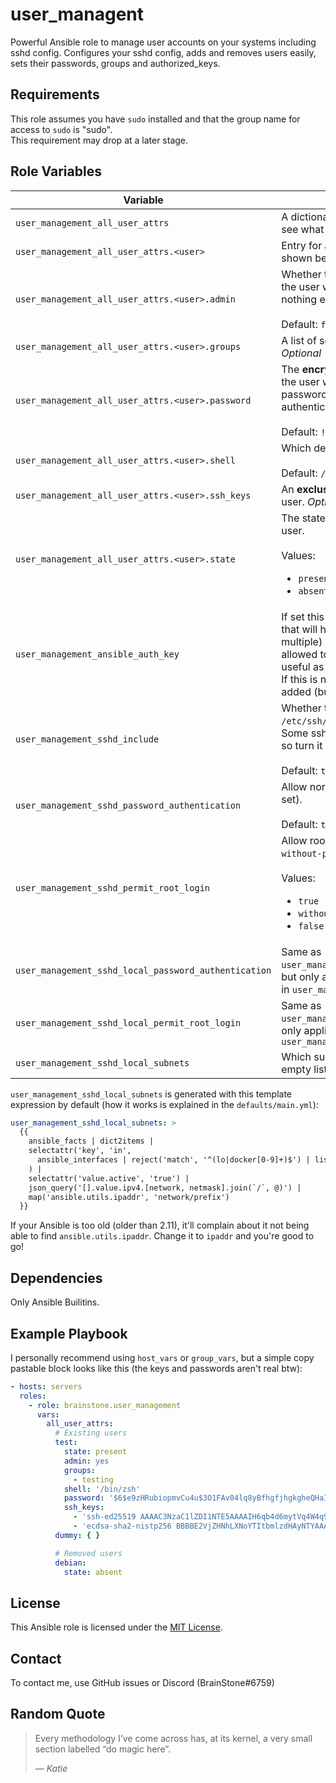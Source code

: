 # user_managent

Powerful Ansible role to manage user accounts on your systems including sshd config. Configures your sshd config, adds and removes users easily, sets their
passwords, groups and authorized_keys.

## Requirements

This role assumes you have `sudo` installed and that the group name for access to `sudo` is "sudo".  
This requirement may drop at a later stage.

## Role Variables

| Variable                                             | Description                                                                                                                                                                                                                                                                                                  |
|------------------------------------------------------|--------------------------------------------------------------------------------------------------------------------------------------------------------------------------------------------------------------------------------------------------------------------------------------------------------------|
| `user_management_all_user_attrs`                     | A dictionary of users. See the variables below to see what you can configure per user.                                                                                                                                                                                                                       |
| `user_management_all_user_attrs.<user>`              | Entry for a user. Can have multiple attributes as shown below.                                                                                                                                                                                                                                               |
| `user_management_all_user_attrs.<user>.admin`        | Whether the user is an admin user. If enabled the user will be added to the `sudo` group (and nothing else).<br/><br/>Default: `false`                                                                                                                                                                       |
| `user_management_all_user_attrs.<user>.groups`       | A list of secondary groups the user is in. *Optional*                                                                                                                                                                                                                                                        |
| `user_management_all_user_attrs.<user>.password`     | The **encrypted** password of the user. If not set the user will have `!` set as the encrypted password, which effectively disabled password authentication.<br/><br/>Default: `!`                                                                                                                           |
| `user_management_all_user_attrs.<user>.shell`        | Which default shell the user has.<br/><br/>Default: `/bin/bash`                                                                                                                                                                                                                                              |
| `user_management_all_user_attrs.<user>.ssh_keys`     | An **exclusive** list of authorized SSH keys for that user. *Optional*                                                                                                                                                                                                                                       |
| `user_management_all_user_attrs.<user>.state`        | The state of the user. Used to add or remove a user.<br/><br/>Values:<ul><li>`present` &larr; default<li>`absent`</ul>                                                                                                                                                                                       |
| `user_management_ansible_auth_key`                   | If set this role will add an user called `ansible` that will have that key (or keys if you provide multiple) set as its authorized_keys and will be allowed to sudo without a password. This is useful as a deployment user.<br/>If this is not set or empty, the user will not be added (but not removed!). |
| `user_management_sshd_include`                       | Whether to include the config files under `/etc/ssh/sshd_config.d/*.conf`.<br/>Some sshd versions don't support that setting, so turn it off for those.<br/><br/>Default: `true`                                                                                                                             |
| `user_management_sshd_password_authentication`       | Allow normal users to login with passwords (if set).<br/><br/>Default: `true`                                                                                                                                                                                                                                |
| `user_management_sshd_permit_root_login`             | Allow root user to login via SSH. Can be set to `without-password`.<br/><br/>Values:<ul><li>`true`<li>`without-password` &larr; default<li>`false`</ul>                                                                                                                                                      |
| `user_management_sshd_local_password_authentication` | Same as `user_management_sshd_password_authentication`, but only applies to local connections as defined in `user_management_sshd_local_subnets`                                                                                                                                                             |
| `user_management_sshd_local_permit_root_login`       | Same as `user_management_sshd_permit_root_login`, but only applies to local connections as defined in `user_management_sshd_local_subnets`                                                                                                                                                                   |
| `user_management_sshd_local_subnets`                 | Which subnets to consider "local". If set to an empty list, this feature is disabled.                                                                                                                                                                                                                        |

`user_management_sshd_local_subnets` is generated with this template expression by default (how it works is explained in the `defaults/main.yml`):
```yaml
user_management_sshd_local_subnets: >
  {{
    ansible_facts | dict2items |
    selectattr('key', 'in',
      ansible_interfaces | reject('match', '^(lo|docker[0-9]+)$') | list
    ) |
    selectattr('value.active', 'true') |
    json_query('[].value.ipv4.[network, netmask].join(`/`, @)') |
    map('ansible.utils.ipaddr', 'network/prefix')
  }}
```

If your Ansible is too old (older than 2.11), it'll complain about it not being able to find `ansible.utils.ipaddr`. Change it to `ipaddr` and you're good 
to go!

## Dependencies

Only Ansible Builitins.

## Example Playbook

I personally recommend using `host_vars` or `group_vars`, but a simple copy pastable block looks like this (the keys and passwords aren't real btw):

```yaml
- hosts: servers
  roles:
    - role: brainstone.user_management
      vars:
        all_user_attrs:
          # Existing users
          test:
            state: present
            admin: yes
            groups:
              - testing
            shell: '/bin/zsh'
            password: '$6$e9zHRubiopmvCu4u$3O1FAv04lq8yBfhgfjhgkgheQHaIoFSOK9jTbqtoowcoUfp6liSlbw7c9a001CJu6O.lol4uMnLxrbpk3vOMGVg529oU4dI/'
            ssh_keys:
              - 'ssh-ed25519 AAAAC3NzaC1lZDI1NTE5AAAAIH6qb4d6mytVq4W4q9X6DHU24g1UygnmF3do1oC5lkmG cb:6c:cc:c6:ab:64:aa:4b:6b:e9:02:3e:c4:22:6d:c9 Key 1'
              - 'ecdsa-sha2-nistp256 BBBBE2VjZHNhLXNoYTItbmlzdHAyNTYAAAAIbmlzdHJghjksgfo78JABBBAlyHkM0Hqglp4VWqnjf7dl0M68YkEr8CK87Ww6s3ZV8DNDbVaLFK++L+qJc+tSxI+5Y3r2sN6Atht9u4= Key 2'
          dummy: { }

          # Removed users
          debian:
            state: absent
```

## License

This Ansible role is licensed under the [MIT License](./LICENSE).

## Contact

To contact me, use GitHub issues or Discord (BrainStone#6759)

## Random Quote

> Every methodology I’ve come across has, at its kernel, a very small section labelled “do magic here”.
>
> — <cite>Katie</cite>
